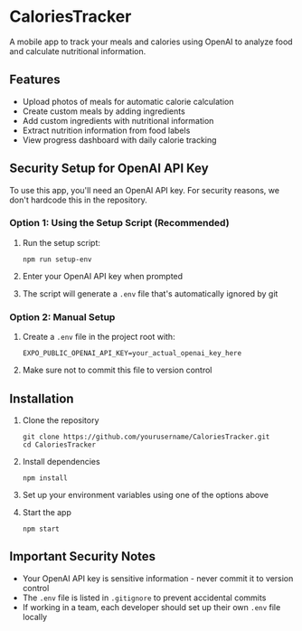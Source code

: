 # CaloriesTracker

A mobile app to track your meals and calories using OpenAI to analyze food and calculate nutritional information.

## Features

- Upload photos of meals for automatic calorie calculation
- Create custom meals by adding ingredients
- Add custom ingredients with nutritional information
- Extract nutrition information from food labels
- View progress dashboard with daily calorie tracking

## Security Setup for OpenAI API Key

To use this app, you'll need an OpenAI API key. For security reasons, we don't hardcode this in the repository.

### Option 1: Using the Setup Script (Recommended)

1. Run the setup script:
   ```
   npm run setup-env
   ```

2. Enter your OpenAI API key when prompted

3. The script will generate a `.env` file that's automatically ignored by git

### Option 2: Manual Setup

1. Create a `.env` file in the project root with:
   ```
   EXPO_PUBLIC_OPENAI_API_KEY=your_actual_openai_key_here
   ```

2. Make sure not to commit this file to version control

## Installation

1. Clone the repository
   ```
   git clone https://github.com/yourusername/CaloriesTracker.git
   cd CaloriesTracker
   ```

2. Install dependencies
   ```
   npm install
   ```

3. Set up your environment variables using one of the options above

4. Start the app
   ```
   npm start
   ```

## Important Security Notes

- Your OpenAI API key is sensitive information - never commit it to version control
- The `.env` file is listed in `.gitignore` to prevent accidental commits
- If working in a team, each developer should set up their own `.env` file locally 